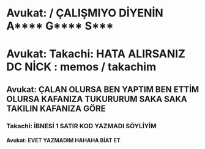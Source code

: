 # Avukat: / ÇALIŞMIYO DİYENİN A**** G**** S***
# Avukat: Takachi: HATA ALIRSANIZ DC NİCK : memos / takachim
## Avukat: ÇALAN OLURSA BEN YAPTIM BEN ETTİM OLURSA KAFANIZA TUKURURUM SAKA SAKA TAKILIN KAFANIZA GÖRE
### Takachi: İBNESİ 1 SATIR KOD YAZMADI SÖYLİYİM
#### Avukat: EVET YAZMADIM HAHAHA BİAT ET